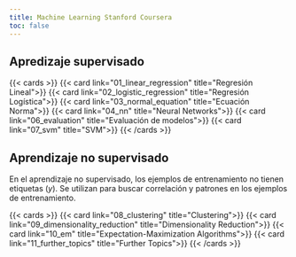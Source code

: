 ```yaml
---
title: Machine Learning Stanford Coursera
toc: false
---
```


## Apredizaje supervisado

{{< cards >}}
{{< card link="01_linear_regression" title="Regresión Lineal">}}
{{< card link="02_logistic_regression" title="Regresión Logística">}}
{{< card link="03_normal_equation" title="Ecuación Norma">}}
{{< card link="04_nn" title="Neural Networks">}}
{{< card link="06_evaluation" title="Evaluación de modelos">}}
{{< card link="07_svm" title="SVM">}}
{{< /cards >}}

## Aprendizaje no supervisado

En el aprendizaje no supervisado, los ejemplos de entrenamiento no tienen etiquetas ($y$). Se utilizan para buscar correlación y patrones en los ejemplos de entrenamiento.

{{< cards >}}
{{< card link="08_clustering" title="Clustering">}}
{{< card link="09_dimensionality_reduction" title="Dimensionality Reduction">}}
{{< card link="10_em" title="Expectation-Maximization Algorithms">}}
{{< card link="11_further_topics" title="Further Topics">}}
{{< /cards >}}
